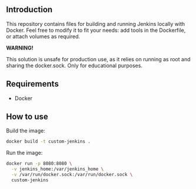 ## Introduction
This repository contains files for building and running Jenkins locally with Docker. Feel free to modify it to fit your needs: add tools in the Dockerfile, or attach volumes as required.

**WARNING!**

This solution is unsafe for production use, as it relies on running as root and sharing the docker.sock. Only for educational purposes.

## Requirements
- Docker

## How to use
Build the image:
```sh
docker build -t custom-jenkins .
```

Run the image:
```sh
docker run -p 8080:8080 \
  -v jenkins_home:/var/jenkins_home \
  -v /var/run/docker.sock:/var/run/docker.sock \
  custom-jenkins
```
